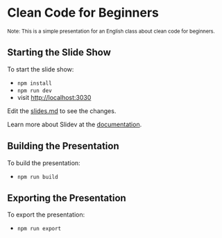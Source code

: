 # Clean Code for Beginners

<small>Note: This is a simple presentation for an English class about clean code for beginners.</small>

## Starting the Slide Show

To start the slide show:

- `npm install`
- `npm run dev`
- visit <http://localhost:3030>

Edit the [slides.md](./slides.md) to see the changes.

Learn more about Slidev at the [documentation](https://sli.dev/).

## Building the Presentation

To build the presentation:

- `npm run build`

## Exporting the Presentation

To export the presentation:

- `npm run export`

